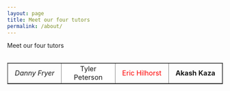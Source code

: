 ```yaml
---
layout: page
title: Meet our four tutors 
permalink: /about/
---
```


Meet our four tutors

<table class= "Table1">

<table width="600" border="1" cellpadding="2">
  <tr>
    <td width="25%" align="center"><i>Danny Fryer</i></td>
    <td width="25%" align="center" bgcolor="white">Tyler Peterson</td>
    <td width="25%" align="center" style="color: red">Eric Hilhorst</td>
    <td width="25%" align="center"><b>Akash Kaza</b></td>
  </tr>
</table>
